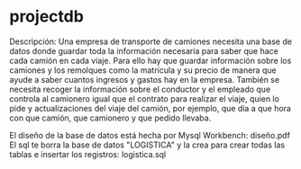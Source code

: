 # projectdb

Descripción:
Una empresa de transporte de camiones necesita una base de datos donde guardar toda la información necesaria para saber que hace cada camión en cada viaje. Para ello hay que guardar información sobre los camiones y los remolques como la matrícula y su precio de manera que ayude a saber cuantos ingresos y gastos hay en la empresa. También se necesita recoger la información sobre el conductor y el empleado que controla al camionero igual que el contrato para realizar el viaje, quien lo pide y actualizaciones del viaje del camión, por ejemplo, que día a que hora con que camión, que camionero y que pedido llevaba.

El diseño de la base de datos está hecha por Mysql Workbench: diseño.pdf
El sql te borra la base de datos "LOGISTICA" y la crea para crear todas las tablas e insertar los registros: logistica.sql
